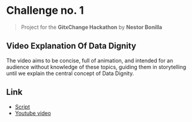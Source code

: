 # Challenge no. 1
> Project for the **GitxChange Hackathon**
> by **Nestor Bonilla**

## Video Explanation Of Data Dignity

The video aims to be concise, full of animation, and intended for an audience without knowledge of these topics, guiding them in storytelling until we explain the central concept of Data Dignity.

## Link
* [Script](https://link/)
* [Youtube video](https://youtu.be/)